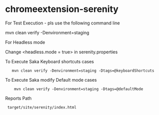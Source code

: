 # chromeextension-serenity

For Test Execution - pls use the following command line

mvn clean verify -Denvironment=staging

For Headless mode

Change <headless.mode = true> in serenity.properties

To Execute Saka Keyboard shortcuts cases

       mvn clean verify -Denvironment=staging -Dtags=@keyboardShortcuts
       
To Execute Saka modify Default mode cases
       
        mvn clean verify -Denvironment=staging -Dtags=@defaultMode
       
Reports Path
    
     target/site/serenity/index.html 
